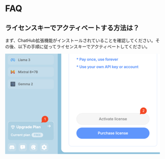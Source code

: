 # FAQ

## ライセンスキーでアクティベートする方法は？

まず、ChatHub拡張機能がインストールされていることを確認してください。その後、以下の手順に従ってライセンスキーでアクティベートしてください。

![](../../assets/activation.png)
